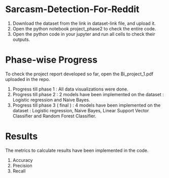 # Sarcasm-Detection-For-Reddit
1. Download the dataset from the link in dataset-link file, and upload it.
2. Open the python notebook project_phase2 to check the entire code.
3. Open the python code in your jupyter and run all cells to check their outputs.
# Phase-wise Progress 
To check the project report developed so far, open the Bi_project_1.pdf uploaded in the repo.
1. Progress till phase 1 : All data visualizations were done.
1. Progress till phase 2 : 2 models have been implemented on the dataset : Logistic regression and Naive Bayes.
1. Progress till phase 3 ( final ) : 4 models have been implemented on the dataset : Logistic regression, Naive Bayes, Linear Support Vector Classifier and Random Forest Classifier. 
# Results
The metrics to calculate results have been implemented in the code.
1. Accuracy
2. Precision
3. Recall
